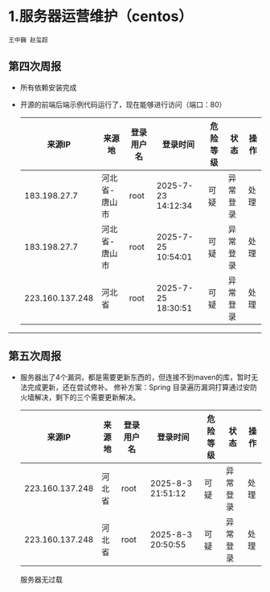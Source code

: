 # 1.服务器运营维护（centos）
```
王中巍 赵玺超
```
## 第四次周报
- 所有依赖安装完成
- 开源的前端后端示例代码运行了，现在能够进行访问（端口：80）
  
  |来源IP|来源地|登录用户名|登录时间|危险等级|状态|操作|
  |-|-|-|-|-|-|-|
  |183.198.27.7|河北省-唐山市|root|2025-7-23 14:12:34|可疑|异常登录|处理|
  |183.198.27.7|河北省-唐山市|root|2025-7-25 10:54:01|可疑|异常登录|处理|
  |223.160.137.248|河北省|root|2025-7-25 18:30:51|可疑|异常登录|处理|
***
## 第五次周报
- 服务器出了4个漏洞，都是需要更新东西的，但连接不到maven的库，暂时无法完成更新，还在尝试修补。
  修补方案：Spring 目录遍历漏洞打算通过安防火墙解决，剩下的三个需要更新解决。
  
  |来源IP|来源地|登录用户名|登录时间|危险等级|状态|操作|
  |-|-|-|-|-|-|-|
  |223.160.137.248|河北省|root|2025-8-3 21:51:12|可疑|异常登录|处理|
  |223.160.137.248|河北省|root|2025-8-3 20:50:55|可疑|异常登录|处理|
  
  服务器无过载
